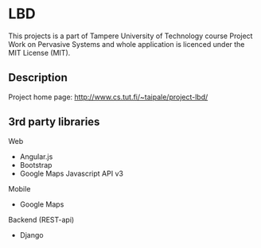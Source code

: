 LBD
=================
This projects is a part of Tampere University of Technology course Project Work on
Pervasive Systems and whole application is licenced under the MIT License (MIT).

Description
-----------------

Project home page: http://www.cs.tut.fi/~taipale/project-lbd/

3rd party libraries
-------------------
Web
* Angular.js
* Bootstrap
* Google Maps Javascript API v3 

Mobile
* Google Maps

Backend (REST-api)
* Django
